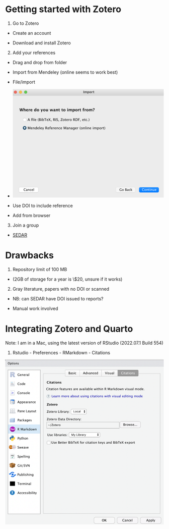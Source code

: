 Getting started with Zotero
================

1.  Go to Zotero

-   Create an account

-   Download and install Zotero

2.  Add your references

-   Drag and drop from folder

-   Import from Mendeley (online seems to work best)

-   File/import

-   ![](figures/Screen%20Shot%202022-08-17%20at%2011.27.45%20AM.png)

-   Use DOI to include reference

-   Add from browser

3.  Join a group

-   [SEDAR](https://www.zotero.org/groups/4750864/sedar/library)

# Drawbacks

1.  Repository limit of 100 MB

-   (2GB of storage for a year is \\\$20, unsure if it works)

2.  Gray literature, papers with no DOI or scanned

-   NB: can SEDAR have DOI issued to reports?

-   Manual work involved

# Integrating Zotero and Quarto

Note: I am in a Mac, using the latest version of RStudio (2022.07.1
Build 554)

1.  Rstudio - Preferences - RMarkdown - Citations

![](figures/Screen%20Shot%202022-08-17%20at%2011.36.08%20AM.png)
